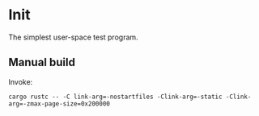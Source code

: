 # Init

The simplest user-space test program.

## Manual build

Invoke:

```
cargo rustc -- -C link-arg=-nostartfiles -Clink-arg=-static -Clink-arg=-zmax-page-size=0x200000
```
